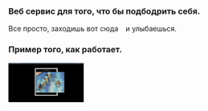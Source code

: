 
 
### Веб сервис для того, что бы подбодрить себя.
Все просто, заходишь вот сюда ` ` и улыбаешься.

### Пример того, как работает.
<img src="./example.png" alt="drawing" width="150"/>
